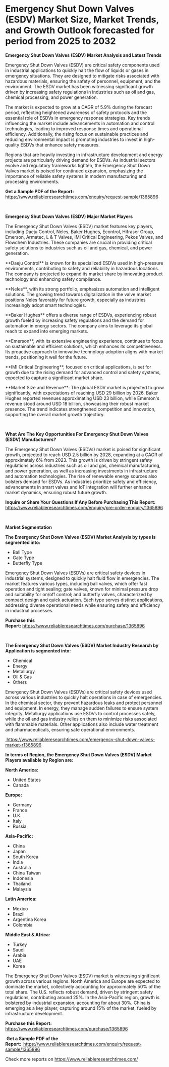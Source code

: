 <p><h1>Emergency Shut Down Valves (ESDV) Market Size, Market Trends, and Growth Outlook forecasted for period from 2025 to 2032</h1></p><p><strong>Emergency Shut Down Valves (ESDV) Market Analysis and Latest Trends</strong></p>
<p><p>Emergency Shut Down Valves (ESDV) are critical safety components used in industrial applications to quickly halt the flow of liquids or gases in emergency situations. They are designed to mitigate risks associated with hazardous materials, ensuring the safety of personnel, equipment, and the environment. The ESDV market has been witnessing significant growth driven by increasing safety regulations in industries such as oil and gas, chemical processing, and power generation.</p><p>The market is expected to grow at a CAGR of 5.9% during the forecast period, reflecting heightened awareness of safety protocols and the essential role of ESDVs in emergency response strategies. Key trends influencing the market include advancements in automation and control technologies, leading to improved response times and operational efficiency. Additionally, the rising focus on sustainable practices and reducing environmental impact is prompting industries to invest in high-quality ESDVs that enhance safety measures.</p><p>Regions that are heavily investing in infrastructure development and energy projects are particularly driving demand for ESDVs. As industrial sectors evolve and regulatory frameworks tighten, the Emergency Shut Down Valves market is poised for continued expansion, emphasizing the importance of reliable safety systems in modern manufacturing and processing environments.</p></p>
<p><strong>Get a Sample PDF of the Report:&nbsp;</strong> <a href="https://www.reliableresearchtimes.com/enquiry/request-sample/1365896?utm_campaign=2185&utm_medium=2&utm_source=Github&utm_content=ia&utm_term=25022025&utm_id=emergency-shut-down-valves-esdv">https://www.reliableresearchtimes.com/enquiry/request-sample/1365896</a></p>
<p>&nbsp;</p>
<p><strong>Emergency Shut Down Valves (ESDV) Major Market Players</strong></p>
<p><p>The Emergency Shut Down Valves (ESDV) market features key players, including Daeju Control, Neles, Baker Hughes, Econtrol, Hifraser Group, Emerson, Armatec, L & T Valves, IMI Critical Engineering, Pekos Valves, and Flowchem Industries. These companies are crucial in providing critical safety solutions to industries such as oil and gas, chemical, and power generation.</p><p>**Daeju Control** is known for its specialized ESDVs used in high-pressure environments, contributing to safety and reliability in hazardous locations. The company is projected to expand its market share by innovating product technology and enhancing safety compliance.</p><p>**Neles**, with its strong portfolio, emphasizes automation and intelligent solutions. The growing trend towards digitalization in the valve market positions Neles favorably for future growth, especially as industries increasingly adopt smart technologies.</p><p>**Baker Hughes** offers a diverse range of ESDVs, experiencing robust growth fueled by increasing safety regulations and the demand for automation in energy sectors. The company aims to leverage its global reach to expand into emerging markets.</p><p>**Emerson**, with its extensive engineering experience, continues to focus on sustainable and efficient solutions, which enhances its competitiveness. Its proactive approach to innovative technology adoption aligns with market trends, positioning it well for the future.</p><p>**IMI Critical Engineering**, focused on critical applications, is set for growth due to the rising demand for advanced control and safety systems, expected to capture a significant market share.</p><p>**Market Size and Revenue**: The global ESDV market is projected to grow significantly, with expectations of reaching USD 29 billion by 2026. Baker Hughes reported revenues approximating USD 23 billion, while Emerson's revenue stood around USD 18 billion, showcasing their robust market presence. The trend indicates strengthened competition and innovation, supporting the overall market growth trajectory.</p></p>
<p>&nbsp;</p>
<p><strong>What Are The Key Opportunities For Emergency Shut Down Valves (ESDV) Manufacturers?</strong></p>
<p><p>The Emergency Shut Down Valves (ESDVs) market is poised for significant growth, projected to reach USD 2.5 billion by 2028, expanding at a CAGR of approximately 6% from 2023. This growth is driven by stringent safety regulations across industries such as oil and gas, chemical manufacturing, and power generation, as well as increasing investments in infrastructure and automation technologies. The rise of renewable energy sources also bolsters demand for ESDVs. As industries prioritize safety and efficiency, advancements in smart valves and IoT integration will further enhance market dynamics, ensuring robust future growth.</p></p>
<p><strong>Inquire or Share Your Questions If Any Before Purchasing This Report:</strong> <a href="https://www.reliableresearchtimes.com/enquiry/pre-order-enquiry/1365896?utm_campaign=2185&utm_medium=2&utm_source=Github&utm_content=ia&utm_term=25022025&utm_id=emergency-shut-down-valves-esdv">https://www.reliableresearchtimes.com/enquiry/pre-order-enquiry/1365896</a></p>
<p>&nbsp;</p>
<p><strong>Market Segmentation</strong></p>
<p><strong>The Emergency Shut Down Valves (ESDV) Market Analysis by types is segmented into:</strong></p>
<p><ul><li>Ball Type</li><li>Gate Type</li><li>Butterfly Type</li></ul></p>
<p><p>Emergency Shut Down Valves (ESDVs) are critical safety devices in industrial systems, designed to quickly halt fluid flow in emergencies. The market features various types, including ball valves, which offer fast operation and tight sealing; gate valves, known for minimal pressure drop and suitability for on/off control; and butterfly valves, characterized by compact design and quick actuation. Each type serves distinct applications, addressing diverse operational needs while ensuring safety and efficiency in industrial processes.</p></p>
<p><strong>Purchase this Report:&nbsp;</strong><a href="https://www.reliableresearchtimes.com/purchase/1365896?utm_campaign=2185&utm_medium=2&utm_source=Github&utm_content=ia&utm_term=25022025&utm_id=emergency-shut-down-valves-esdv">https://www.reliableresearchtimes.com/purchase/1365896</a></p>
<p>&nbsp;</p>
<p><strong>The Emergency Shut Down Valves (ESDV) Market Industry Research by Application is segmented into:</strong></p>
<p><ul><li>Chemical</li><li>Energy</li><li>Metallurgy</li><li>Oil & Gas</li><li>Others</li></ul></p>
<p><p>Emergency Shut Down Valves (ESDVs) are critical safety devices used across various industries to quickly halt operations in case of emergencies. In the chemical sector, they prevent hazardous leaks and protect personnel and equipment. In energy, they manage sudden failures to ensure system integrity. Metallurgy applications use ESDVs to control processes safely, while the oil and gas industry relies on them to minimize risks associated with flammable materials. Other applications also include water treatment and pharmaceuticals, ensuring safe operational environments.</p></p>
<p><a href="https://www.reliableresearchtimes.com/emergency-shut-down-valves-market-r1365896?utm_campaign=2185&utm_medium=2&utm_source=Github&utm_content=ia&utm_term=25022025&utm_id=emergency-shut-down-valves-esdv">&nbsp;https://www.reliableresearchtimes.com/emergency-shut-down-valves-market-r1365896</a></p>
<p><strong>In terms of Region, the Emergency Shut Down Valves (ESDV) Market Players available by Region are:</strong></p>
<p>
    <p> <strong> North America: </strong>
        <ul>
            <li>United States</li>
            <li>Canada</li>
        </ul>
        </p> 
    <p> <strong> Europe: </strong>
        <ul>
            <li>Germany</li>
            <li>France</li>
            <li>U.K.</li>
            <li>Italy</li>
            <li>Russia</li>
        </ul>
        </p> 
    <p> <strong> Asia-Pacific: </strong>
        <ul>
            <li>China</li>
            <li>Japan</li>
            <li>South Korea</li>
            <li>India</li>
            <li>Australia</li>
            <li>China Taiwan</li>
            <li>Indonesia</li>
            <li>Thailand</li>
            <li>Malaysia</li>
        </ul>
        </p> 
    <p> <strong> Latin America: </strong>
        <ul>
            <li>Mexico</li>
            <li>Brazil</li>
            <li>Argentina Korea</li>
            <li>Colombia</li>
        </ul>
        </p> 
    <p> <strong> Middle East & Africa: </strong>
        <ul>
            <li>Turkey</li>
            <li>Saudi</li>
            <li>Arabia</li>
            <li>UAE</li>
            <li>Korea</li>
        </ul>
    </p>
    </p>
<p><p>The Emergency Shut Down Valves (ESDV) market is witnessing significant growth across various regions. North America and Europe are expected to dominate the market, collectively accounting for approximately 50% of the total share. The U.S. reflects robust demand, driven by stringent safety regulations, contributing around 25%. In the Asia-Pacific region, growth is bolstered by industrial expansion, accounting for about 30%. China is emerging as a key player, capturing around 15% of the market, fueled by infrastructure development.</p></p>
<p><strong>Purchase this Report: </strong><a href="https://www.reliableresearchtimes.com/purchase/1365896?utm_campaign=2185&utm_medium=2&utm_source=Github&utm_content=ia&utm_term=25022025&utm_id=emergency-shut-down-valves-esdv">https://www.reliableresearchtimes.com/purchase/1365896</a></p>
<p>&nbsp;<strong>Get a Sample PDF of the Report:&nbsp;&nbsp;</strong><a href="https://www.reliableresearchtimes.com/enquiry/request-sample/1365896?utm_campaign=2185&utm_medium=2&utm_source=Github&utm_content=ia&utm_term=25022025&utm_id=emergency-shut-down-valves-esdv">https://www.reliableresearchtimes.com/enquiry/request-sample/1365896</a></p>
<p><strong></strong></p>
<p>Check more reports on <a href="https://www.reliableresearchtimes.com/?utm_campaign=2185&utm_medium=2&utm_source=Github&utm_content=ia&utm_term=25022025&utm_id=emergency-shut-down-valves-esdv">https://www.reliableresearchtimes.com/</a></p>